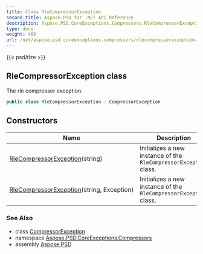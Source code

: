 ```yaml
---
title: Class RleCompressorException
second_title: Aspose.PSD for .NET API Reference
description: Aspose.PSD.CoreExceptions.Compressors.RleCompressorException class. The rle compressor exception
type: docs
weight: 460
url: /net/aspose.psd.coreexceptions.compressors/rlecompressorexception/
---
```

{{< psd/tize >}}
## RleCompressorException class

The rle compressor exception.

```csharp
public class RleCompressorException : CompressorException
```

## Constructors

| Name | Description |
| --- | --- |
| [RleCompressorException](rlecompressorexception/#constructor)(string) | Initializes a new instance of the `RleCompressorException` class. |
| [RleCompressorException](rlecompressorexception/#constructor_1)(string, Exception) | Initializes a new instance of the `RleCompressorException` class. |

### See Also

* class [CompressorException](../../aspose.psd.coreexceptions/compressorexception/)
* namespace [Aspose.PSD.CoreExceptions.Compressors](../../aspose.psd.coreexceptions.compressors/)
* assembly [Aspose.PSD](../../)


